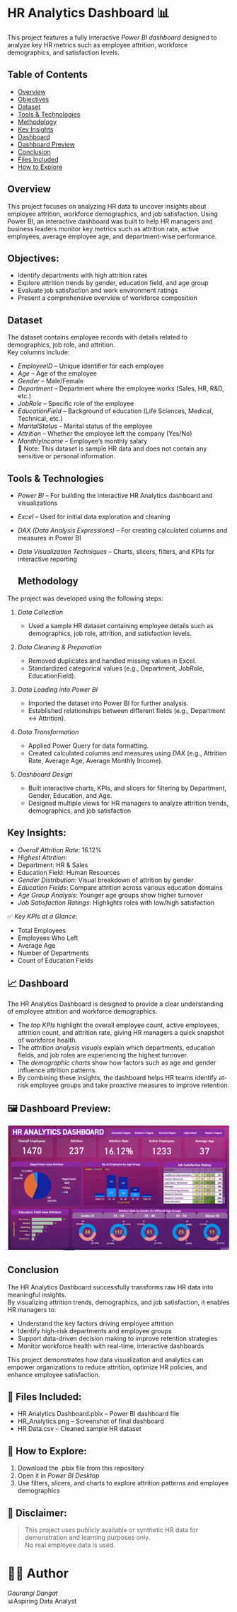 # HR Analytics Dashboard 📊

This project features a fully interactive *Power BI dashboard* designed to analyze key HR metrics such as employee attrition, workforce demographics, and satisfaction levels. 

##  Table of Contents
- [Overview](#-overview)
- [Objectives](#-objectives)
- [Dataset](#-dataset)
- [Tools & Technologies](#-tools--technologies)
- [Methodology](#-methodology)
- [Key Insights](#-key-insights)
- [Dashboard](#-dashboard)
- [Dashboard Preview](#-dashboard-preview)
- [Conclusion](#-conclusion)
- [Files Included](#-files-included)
- [How to Explore](#-how-to-explore)
  
##  Overview
This project focuses on analyzing HR data to uncover insights about employee attrition, workforce demographics, and job satisfaction. Using Power BI, an interactive dashboard was built to help HR managers and business leaders monitor key metrics such as attrition rate, active employees, average employee age, and department-wise performance.

##  Objectives:
- Identify departments with high attrition rates
- Explore attrition trends by gender, education field, and age group
- Evaluate job satisfaction and work environment ratings
- Present a comprehensive overview of workforce composition

##  Dataset
The dataset contains employee records with details related to demographics, job role, and attrition.  
Key columns include:

- *EmployeeID* – Unique identifier for each employee  
- *Age* – Age of the employee  
- *Gender* – Male/Female  
- *Department* – Department where the employee works (Sales, HR, R&D, etc.)  
- *JobRole* – Specific role of the employee  
- *EducationField* – Background of education (Life Sciences, Medical, Technical, etc.)  
- *MaritalStatus* – Marital status of the employee  
- *Attrition* – Whether the employee left the company (Yes/No)    
- *MonthlyIncome* – Employee’s monthly salary  
📌 Note: This dataset is sample HR data and does not contain any sensitive or personal information.

##  Tools & Technologies
- *Power BI* – For building the interactive HR Analytics dashboard and visualizations  
- *Excel* – Used for initial data exploration and cleaning  
- *DAX (Data Analysis Expressions)* – For creating calculated columns and measures in Power BI  
- *Data Visualization Techniques* – Charts, slicers, filters, and KPIs for interactive reporting

  ##  Methodology
The project was developed using the following steps:

1. *Data Collection*  
   - Used a sample HR dataset containing employee details such as demographics, job role, attrition, and satisfaction levels.

2. *Data Cleaning & Preparation*  
   - Removed duplicates and handled missing values in Excel.  
   - Standardized categorical values (e.g., Department, JobRole, EducationField).  

3. *Data Loading into Power BI*  
   - Imported the dataset into Power BI for further analysis.  
   - Established relationships between different fields (e.g., Department ↔ Attrition).  

4. *Data Transformation*  
   - Applied Power Query for data formatting.  
   - Created calculated columns and measures using *DAX* (e.g., Attrition Rate, Average Age, Average Monthly Income).  

5. *Dashboard Design*  
   - Built interactive charts, KPIs, and slicers for filtering by Department, Gender, Education, and Age.  
   - Designed multiple views for HR managers to analyze attrition trends, demographics, and job satisfaction


##  Key Insights:
-  *Overall Attrition Rate*: 16.12%
-  *Highest Attrition*:
  - Department: HR & Sales
  - Education Field: Human Resources
-  *Gender Distribution*: Visual breakdown of attrition by gender
-  *Education Fields*: Compare attrition across various education domains
-  *Age Group Analysis*: Younger age groups show higher turnover
-  *Job Satisfaction Ratings*: Highlights roles with low/high satisfaction

✅ *Key KPIs at a Glance*:
  - Total Employees
  - Employees Who Left
  - Average Age
  - Number of Departments
  - Count of Education Fields
    
## 📈 Dashboard
The HR Analytics Dashboard is designed to provide a clear understanding of employee attrition and workforce demographics.  

- The *top KPIs* highlight the overall employee count, active employees, attrition count, and attrition rate, giving HR managers a quick snapshot of workforce health.  
- The *attrition analysis visuals* explain which departments, education fields, and job roles are experiencing the highest turnover.  
- The *demographic charts* show how factors such as age and gender influence attrition patterns.  
- By combining these insights, the dashboard helps HR teams identify at-risk employee groups and take proactive measures to improve retention.

## 🖼 Dashboard Preview:
![Dashboard Screenshot](HR_Analytics.png)

##  Conclusion
The HR Analytics Dashboard successfully transforms raw HR data into meaningful insights.  
By visualizing attrition trends, demographics, and job satisfaction, it enables HR managers to:  

- Understand the key factors driving employee attrition  
- Identify high-risk departments and employee groups  
- Support data-driven decision making to improve retention strategies  
- Monitor workforce health with real-time, interactive dashboards  

This project demonstrates how data visualization and analytics can empower organizations to reduce attrition, optimize HR policies, and enhance employee satisfaction.


## 📂 Files Included:
- HR Analytics Dashboard.pbix – Power BI dashboard file
- HR_Analytics.png – Screenshot of final dashboard
- HR Data.csv – Cleaned sample HR dataset

## 🧭 How to Explore:
1. Download the .pbix file from this repository
2. Open it in *Power BI Desktop*
3. Use filters, slicers, and charts to explore attrition patterns and employee demographics

## 📝 Disclaimer:
> This project uses publicly available or synthetic HR data for demonstration and learning purposes only.  
> No real employee data is used.

# 👩‍💻 Author
*Gaurangi Dangat*  
📊Aspiring Data Analyst  


